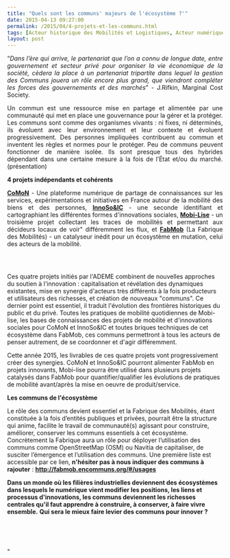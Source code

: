 ```yaml
---
title: "Quels sont les communs' majeurs de l'écosystème ?'"
date: 2015-04-13 09:27:00
permalink: /2015/04/4-projets-et-les-communs.html
tags: [Acteur historique des Mobilités et Logistiques, Acteur numérique des Mobilités et des Logistiques, ADEME, communs, confiance, donnée data, Fabrique des mobilités, innovation, plate-forme, Territoire Collectivité Etat Europe]
layout: post
---
```


<p style="text-align: justify">“<em>Dans l’ère qui arrive, le partenariat que l’on a connu de longue date, entre gouvernement et secteur privé pour organiser la vie économique de la société, cèdera la place à un partenariat tripartite dans lequel la gestion des Communs jouera un rôle encore plus grand, que viendront compléter les forces des gouvernements et des marchés</em>” - <a href="http://www.grico.fr/articles/lecture-de-the-zero-marginal-cost-society-the-internet-of-things-the-collaborative-commons-and-the-eclipse-of-capitalism-de-jeremy-rifkin-avril-2014/" style="text-decoration: none">J.Rifkin</a>, Marginal Cost Society.</p>   <!--more-->  <p style="text-align: justify">Un commun est une ressource mise en partage et alimentée par une communauté qui met en place une gouvernance pour la gérer et la protéger. Les communs sont comme des organismes vivants : ni fixes, ni déterminés, ils évoluent avec leur environnement et leur contexte et évoluent progressivement. Des personnes impliquées contribuent au commun et inventent les règles et normes pour le protéger. Peu de communs peuvent fonctionner de manière isolée. Ils sont presque tous des hybrides dépendant dans une certaine mesure à la fois de l’État et/ou du marché. (<a href="http://slides.com/unisson/qu-est-ce-qu-un-bien-commun#" style="text-decoration: none">présentation</a>)</p> <p style="text-align: justify"><strong>4 projets indépendants et cohérents</strong></p> <p style="text-align: justify"><a href="http://www.groupechronos.org/les-activites-de-chronos/innovation-multipartenariale-et-recherche-action/comon-la-plateforme-contributive-au-service-de-l-innovation-dans-les-mobilites" target="_blank"><strong>CoMoN</strong></a> - Une plateforme numérique de partage de connaissances sur les services, expérimentations et initiatives en France autour de la mobilité des biens et des personnes, <a href="http://ademe.innovationsociale.org/fr/search/" target="_blank"><strong>InnoSo&IC</strong></a> - une seconde identifiant et cartographiant les différentes formes d'innovations sociales, <a href="http://www.groupechronos.org/les-activites-de-chronos/innovation-multipartenariale-et-recherche-action/mobi-lise-ameliorer-les-mobilites-par-les-contributions-communautaires" target="_blank"><strong>Mobi-Lise</strong></a> - un troisième projet collectant les traces de mobilités et permettant aux décideurs locaux de voir" différemment les flux, et <a href=""http://lafabriquedesmobilites.fr/"" target=""_blank""><strong>FabMob</strong></a> (La Fabrique des Mobilités) - un catalyseur inédit pour un écosystème en mutation, celui des acteurs de la mobilité.</p> <p style=""text-align: justify""><a class=""asset-img-link"" href="https://gabrielplassat.github.io/transportsdufutur/wp-content/uploads/sites/6/old/6a0120a66d2ad4970b01bb081b1a0c970d-pi.jpg""><img alt=""Innoso"" border=""0"" class=""asset  asset-image at-xid-6a0120a66d2ad4970b01bb081b1a0c970d image-full img-responsive"" src=""/wp-content/uploads/sites/6/old/6a0120a66d2ad4970b01bb081b1a0c970d-800wi.jpg"" title=""Innoso"" /></a></p> <p style=""text-align: justify""> </p> <p style=""text-align: justify"">Ces quatre projets initiés par l'ADEME combinent de nouvelles approches du soutien à l'innovation : capitalisation et révélation des dynamiques existantes, mise en synergie d'acteurs très différents à la fois producteurs et utilisateurs des richesses, et création de nouveaux "communs". Ce dernier point est essentiel, il traduit l'évolution des frontières historiques du public et du privé. Toutes les pratiques de mobilité quotidiennes de Mobi-lise, les bases de connaissances des projets de mobilité et d'innovations sociales pour CoMoN et InnoSo&IC et toutes briques techniques de cet écosystème dans FabMob, ces communs permettront à tous les acteurs de penser autrement, de se coordonner et d'agir différemment.</p> <p style=""text-align: justify"">Cette année 2015, les livrables de ces quatre projets vont progressivement créer des synergies. CoMoN et InnoSo&IC pourront alimenter FabMob en projets innovants, Mobi-lise pourra être utilisé dans plusieurs projets catalysés dans FabMob pour quantifier/qualifier les évolutions de pratiques de mobilité avant/après la mise en oeuvre de produit/service.</p> <p style=""text-align: justify""><strong>Les communs de l'écosystème</strong></p> <p style=""text-align: justify"">Le rôle des communs devient essentiel et la Fabrique des Mobilités, étant constituée à la fois d’entités publiques et privées, pourrait être la structure qui anime, facilite le travail de communauté(s) agissant pour construire, améliorer, conserver les communs essentiels à cet écosystème. Concrètement la Fabrique aura un rôle pour déployer l’utilisation des communs comme OpenStreetMap (OSM) ou Navitia de capitaliser, de susciter l’émergence et l’utilisation des communs. Une première liste est accessible par ce lien, <strong>n'hésiter pas à nous indiquer des communs à rajouter</strong> : <a href=""http://fabmob.encommuns.org/#/usages"" target=""_blank""><strong>http://fabmob.encommuns.org/#/usages</strong></a></p> <p style=""text-align: justify""><strong>Dans un monde où les filières industrielles deviennent des écosystèmes dans lesquels le numérique vient modifier les positions, les liens et processus d'innovations, les communs deviennent les richesses centrales qu'il faut apprendre à construire, à conserver, à faire vivre ensemble.</strong> <strong>Qui sera le mieux faire levier des communs pour innover ?</strong></p> <p style=""text-align: justify""> </p> <p> </p>"
